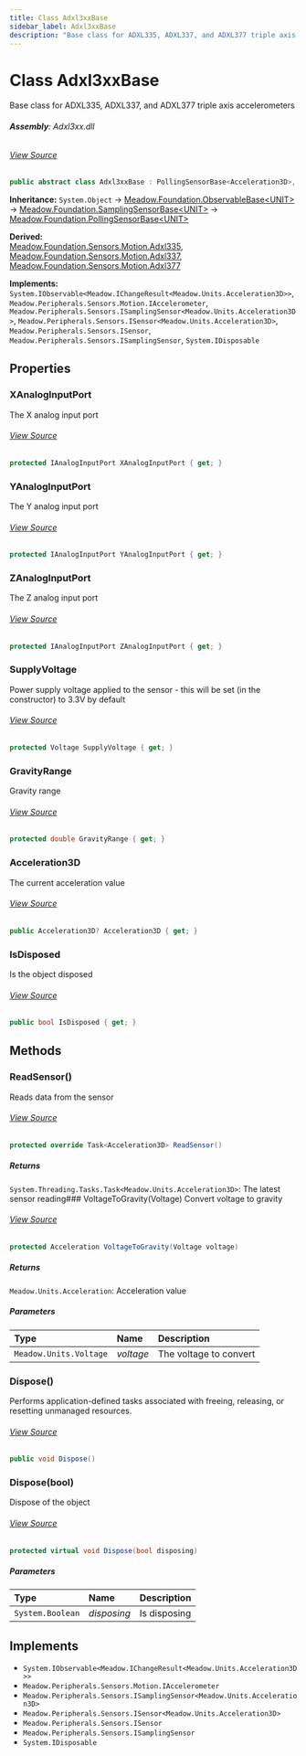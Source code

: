 ```yaml
---
title: Class Adxl3xxBase
sidebar_label: Adxl3xxBase
description: "Base class for ADXL335, ADXL337, and ADXL377 triple axis accelerometers"
---
```

# Class Adxl3xxBase
Base class for ADXL335, ADXL337, and ADXL377 triple axis accelerometers

###### **Assembly**: Adxl3xx.dll
###### [View Source](https://github.com/WildernessLabs/Meadow.Foundation.git/blob/develop/Source/Meadow.Foundation.Peripherals/Sensors.Motion.Adxl3xx/Driver/Adxl3xxBase.cs#L12)
```csharp title="Declaration"
public abstract class Adxl3xxBase : PollingSensorBase<Acceleration3D>, IObservable<IChangeResult<Acceleration3D>>, IAccelerometer, ISamplingSensor<Acceleration3D>, ISensor<Acceleration3D>, ISensor, ISamplingSensor, IDisposable
```
**Inheritance:** `System.Object` -> [Meadow.Foundation.ObservableBase&lt;UNIT&gt;](../Meadow.Foundation/ObservableBase`UNIT`) -> [Meadow.Foundation.SamplingSensorBase&lt;UNIT&gt;](../Meadow.Foundation/SamplingSensorBase`UNIT`) -> [Meadow.Foundation.PollingSensorBase&lt;UNIT&gt;](../Meadow.Foundation/PollingSensorBase`UNIT`)

**Derived:**  
[Meadow.Foundation.Sensors.Motion.Adxl335](../Meadow.Foundation.Sensors.Motion/Adxl335), [Meadow.Foundation.Sensors.Motion.Adxl337](../Meadow.Foundation.Sensors.Motion/Adxl337), [Meadow.Foundation.Sensors.Motion.Adxl377](../Meadow.Foundation.Sensors.Motion/Adxl377)

**Implements:**  
`System.IObservable<Meadow.IChangeResult<Meadow.Units.Acceleration3D>>`, `Meadow.Peripherals.Sensors.Motion.IAccelerometer`, `Meadow.Peripherals.Sensors.ISamplingSensor<Meadow.Units.Acceleration3D>`, `Meadow.Peripherals.Sensors.ISensor<Meadow.Units.Acceleration3D>`, `Meadow.Peripherals.Sensors.ISensor`, `Meadow.Peripherals.Sensors.ISamplingSensor`, `System.IDisposable`

## Properties
### XAnalogInputPort
The X analog input port
###### [View Source](https://github.com/WildernessLabs/Meadow.Foundation.git/blob/develop/Source/Meadow.Foundation.Peripherals/Sensors.Motion.Adxl3xx/Driver/Adxl3xxBase.cs#L17)
```csharp title="Declaration"
protected IAnalogInputPort XAnalogInputPort { get; }
```
### YAnalogInputPort
The Y analog input port
###### [View Source](https://github.com/WildernessLabs/Meadow.Foundation.git/blob/develop/Source/Meadow.Foundation.Peripherals/Sensors.Motion.Adxl3xx/Driver/Adxl3xxBase.cs#L22)
```csharp title="Declaration"
protected IAnalogInputPort YAnalogInputPort { get; }
```
### ZAnalogInputPort
The Z analog input port
###### [View Source](https://github.com/WildernessLabs/Meadow.Foundation.git/blob/develop/Source/Meadow.Foundation.Peripherals/Sensors.Motion.Adxl3xx/Driver/Adxl3xxBase.cs#L27)
```csharp title="Declaration"
protected IAnalogInputPort ZAnalogInputPort { get; }
```
### SupplyVoltage
Power supply voltage applied to the sensor - this will be set (in the constructor)
to 3.3V by default
###### [View Source](https://github.com/WildernessLabs/Meadow.Foundation.git/blob/develop/Source/Meadow.Foundation.Peripherals/Sensors.Motion.Adxl3xx/Driver/Adxl3xxBase.cs#L33)
```csharp title="Declaration"
protected Voltage SupplyVoltage { get; }
```
### GravityRange
Gravity range
###### [View Source](https://github.com/WildernessLabs/Meadow.Foundation.git/blob/develop/Source/Meadow.Foundation.Peripherals/Sensors.Motion.Adxl3xx/Driver/Adxl3xxBase.cs#L38)
```csharp title="Declaration"
protected double GravityRange { get; }
```
### Acceleration3D
The current acceleration value
###### [View Source](https://github.com/WildernessLabs/Meadow.Foundation.git/blob/develop/Source/Meadow.Foundation.Peripherals/Sensors.Motion.Adxl3xx/Driver/Adxl3xxBase.cs#L43)
```csharp title="Declaration"
public Acceleration3D? Acceleration3D { get; }
```
### IsDisposed
Is the object disposed
###### [View Source](https://github.com/WildernessLabs/Meadow.Foundation.git/blob/develop/Source/Meadow.Foundation.Peripherals/Sensors.Motion.Adxl3xx/Driver/Adxl3xxBase.cs#L48)
```csharp title="Declaration"
public bool IsDisposed { get; }
```
## Methods
### ReadSensor()
Reads data from the sensor
###### [View Source](https://github.com/WildernessLabs/Meadow.Foundation.git/blob/develop/Source/Meadow.Foundation.Peripherals/Sensors.Motion.Adxl3xx/Driver/Adxl3xxBase.cs#L84)
```csharp title="Declaration"
protected override Task<Acceleration3D> ReadSensor()
```

##### Returns

`System.Threading.Tasks.Task<Meadow.Units.Acceleration3D>`: The latest sensor reading### VoltageToGravity(Voltage)
Convert voltage to gravity
###### [View Source](https://github.com/WildernessLabs/Meadow.Foundation.git/blob/develop/Source/Meadow.Foundation.Peripherals/Sensors.Motion.Adxl3xx/Driver/Adxl3xxBase.cs#L98)
```csharp title="Declaration"
protected Acceleration VoltageToGravity(Voltage voltage)
```

##### Returns

`Meadow.Units.Acceleration`: Acceleration value
##### Parameters

| Type | Name | Description |
|:--- |:--- |:--- |
| `Meadow.Units.Voltage` | *voltage* | The voltage to convert |

### Dispose()
Performs application-defined tasks associated with freeing, releasing, or resetting unmanaged resources.
###### [View Source](https://github.com/WildernessLabs/Meadow.Foundation.git/blob/develop/Source/Meadow.Foundation.Peripherals/Sensors.Motion.Adxl3xx/Driver/Adxl3xxBase.cs#L104)
```csharp title="Declaration"
public void Dispose()
```
### Dispose(bool)
Dispose of the object
###### [View Source](https://github.com/WildernessLabs/Meadow.Foundation.git/blob/develop/Source/Meadow.Foundation.Peripherals/Sensors.Motion.Adxl3xx/Driver/Adxl3xxBase.cs#L114)
```csharp title="Declaration"
protected virtual void Dispose(bool disposing)
```

##### Parameters

| Type | Name | Description |
|:--- |:--- |:--- |
| `System.Boolean` | *disposing* | Is disposing |


## Implements

* `System.IObservable<Meadow.IChangeResult<Meadow.Units.Acceleration3D>>`
* `Meadow.Peripherals.Sensors.Motion.IAccelerometer`
* `Meadow.Peripherals.Sensors.ISamplingSensor<Meadow.Units.Acceleration3D>`
* `Meadow.Peripherals.Sensors.ISensor<Meadow.Units.Acceleration3D>`
* `Meadow.Peripherals.Sensors.ISensor`
* `Meadow.Peripherals.Sensors.ISamplingSensor`
* `System.IDisposable`
